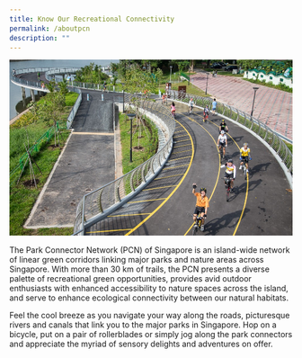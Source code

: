 ```yaml
---
title: Know Our Recreational Connectivity
permalink: /aboutpcn
description: ""
---
```



![Alt text for image on Isomer site](/images/Ulu%20Pandan%20The%20Park%20Connector%20Network%20Brings%20People%20Together.jpeg)


The Park Connector Network (PCN) of Singapore is an island-wide network of linear green corridors linking major parks and nature areas across Singapore. With more than 30 km of trails, the PCN presents a diverse palette of recreational green opportunities, provides avid outdoor enthusiasts with enhanced accessibility to nature spaces across the island, and serve to enhance ecological connectivity between our natural habitats.

Feel the cool breeze as you navigate your way along the roads, picturesque rivers and canals that link you to the major parks in Singapore. Hop on a bicycle, put on a pair of rollerblades or simply jog along the park connectors and appreciate the myriad of sensory delights and adventures on offer.